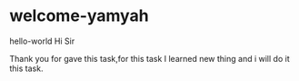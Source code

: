 # welcome-yamyah
hello-world
Hi Sir

Thank you for gave this task,for this  task I learned new thing and i will do it this task.
